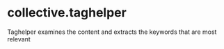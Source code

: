 collective.taghelper
====================

Taghelper examines the content and extracts the keywords that are most relevant

